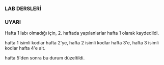 ### LAB DERSLERİ

### UYARI
Hafta 1 labı olmadığı için, 2. haftada yapılanlarlar hafta 1 olarak kaydedildi.

hafta 1 isimli kodlar hafta 2'ye,
hafta 2 isimli kodlar hafta 3'e,
hafta 3 isimli kodlar hafta 4'e ait.

hafta 5'den sonra bu durum düzeltildi.
